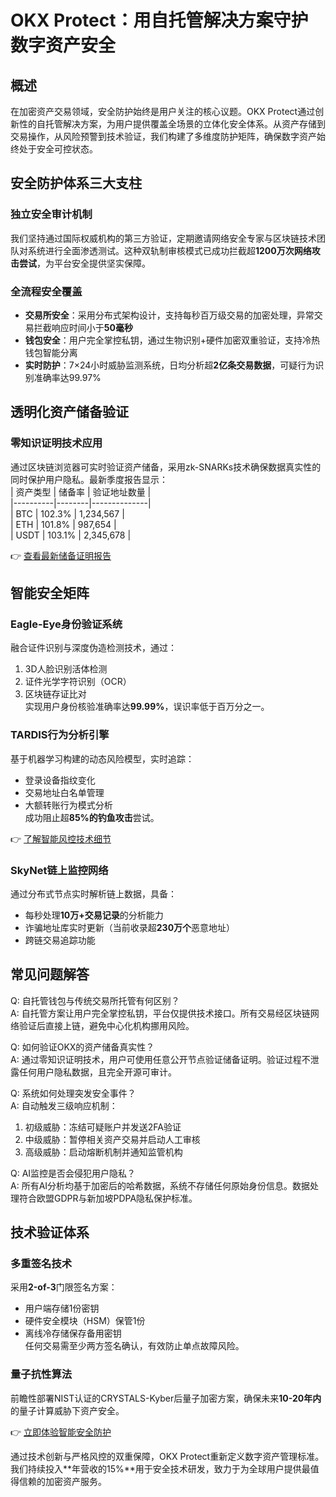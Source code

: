 # OKX Protect：用自托管解决方案守护数字资产安全  

## 概述  
在加密资产交易领域，安全防护始终是用户关注的核心议题。OKX Protect通过创新性的自托管解决方案，为用户提供覆盖全场景的立体化安全体系。从资产存储到交易操作，从风险预警到技术验证，我们构建了多维度防护矩阵，确保数字资产始终处于安全可控状态。  

## 安全防护体系三大支柱  

### 独立安全审计机制  
我们坚持通过国际权威机构的第三方验证，定期邀请网络安全专家与区块链技术团队对系统进行全面渗透测试。这种双轨制审核模式已成功拦截超**1200万次网络攻击尝试**，为平台安全提供坚实保障。  

### 全流程安全覆盖  
- **交易所安全**：采用分布式架构设计，支持每秒百万级交易的加密处理，异常交易拦截响应时间小于**50毫秒**  
- **钱包安全**：用户完全掌控私钥，通过生物识别+硬件加密双重验证，支持冷热钱包智能分离  
- **实时防护**：7×24小时威胁监测系统，日均分析超**2亿条交易数据**，可疑行为识别准确率达99.97%  

## 透明化资产储备验证  

### 零知识证明技术应用  
通过区块链浏览器可实时验证资产储备，采用zk-SNARKs技术确保数据真实性的同时保护用户隐私。最新季度报告显示：  
| 资产类型 | 储备率 | 验证地址数量 |  
|----------|--------|--------------|  
| BTC      | 102.3% | 1,234,567    |  
| ETH      | 101.8% | 987,654      |  
| USDT     | 103.1% | 2,345,678    |  

👉 [查看最新储备证明报告](https://bit.ly/okx_welcome)  

## 智能安全矩阵  

### Eagle-Eye身份验证系统  
融合证件识别与深度伪造检测技术，通过：  
1. 3D人脸识别活体检测  
2. 证件光学字符识别（OCR）  
3. 区块链存证比对  
实现用户身份核验准确率达**99.99%**，误识率低于百万分之一。  

### TARDIS行为分析引擎  
基于机器学习构建的动态风险模型，实时追踪：  
- 登录设备指纹变化  
- 交易地址白名单管理  
- 大额转账行为模式分析  
成功阻止超**85%的钓鱼攻击**尝试。  

👉 [了解智能风控技术细节](https://bit.ly/okx_welcome)  

### SkyNet链上监控网络  
通过分布式节点实时解析链上数据，具备：  
- 每秒处理**10万+交易记录**的分析能力  
- 诈骗地址库实时更新（当前收录超**230万个**恶意地址）  
- 跨链交易追踪功能  

## 常见问题解答  

Q: 自托管钱包与传统交易所托管有何区别？  
A: 自托管方案让用户完全掌控私钥，平台仅提供技术接口。所有交易经区块链网络验证后直接上链，避免中心化机构挪用风险。  

Q: 如何验证OKX的资产储备真实性？  
A: 通过零知识证明技术，用户可使用任意公开节点验证储备证明。验证过程不泄露任何用户隐私数据，且完全开源可审计。  

Q: 系统如何处理突发安全事件？  
A: 自动触发三级响应机制：  
1. 初级威胁：冻结可疑账户并发送2FA验证  
2. 中级威胁：暂停相关资产交易并启动人工审核  
3. 高级威胁：启动熔断机制并通知监管机构  

Q: AI监控是否会侵犯用户隐私？  
A: 所有AI分析均基于加密后的哈希数据，系统不存储任何原始身份信息。数据处理符合欧盟GDPR与新加坡PDPA隐私保护标准。  

## 技术验证体系  

### 多重签名技术  
采用**2-of-3**门限签名方案：  
- 用户端存储1份密钥  
- 硬件安全模块（HSM）保管1份  
- 离线冷存储保存备用密钥  
任何交易需至少两方签名确认，有效防止单点故障风险。  

### 量子抗性算法  
前瞻性部署NIST认证的CRYSTALS-Kyber后量子加密方案，确保未来**10-20年内**的量子计算威胁下资产安全。  

👉 [立即体验智能安全防护](https://bit.ly/okx_welcome)  

通过技术创新与严格风控的双重保障，OKX Protect重新定义数字资产管理标准。我们持续投入**年营收的15%**用于安全技术研发，致力于为全球用户提供最值得信赖的加密资产服务。